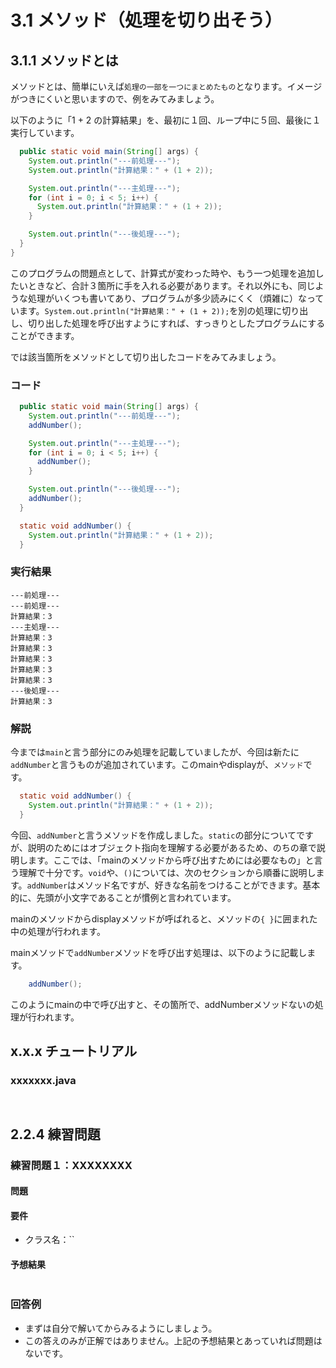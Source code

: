 # 3.1 メソッド（処理を切り出そう）

## 3.1.1 メソッドとは

メソッドとは、簡単にいえば`処理の一部を一つにまとめたもの`となります。イメージがつきにくいと思いますので、例をみてみましょう。

以下のように「1 + 2 の計算結果」を、最初に１回、ループ中に５回、最後に１実行しています。

```java
  public static void main(String[] args) {
    System.out.println("---前処理---");
    System.out.println("計算結果：" + (1 + 2));

    System.out.println("---主処理---");
    for (int i = 0; i < 5; i++) {
      System.out.println("計算結果：" + (1 + 2));
    }

    System.out.println("---後処理---");
  }
}
```

このプログラムの問題点として、計算式が変わった時や、もう一つ処理を追加したいときなど、合計３箇所に手を入れる必要があります。それ以外にも、同じような処理がいくつも書いてあり、プログラムが多少読みにくく（煩雑に）なっています。`System.out.println("計算結果：" + (1 + 2));`を別の処理に切り出し、切り出した処理を呼び出すようにすれば、すっきりとしたプログラムにすることができます。

では該当箇所をメソッドとして切り出したコードをみてみましょう。

### コード
```java
  public static void main(String[] args) {
    System.out.println("---前処理---");
    addNumber();

    System.out.println("---主処理---");
    for (int i = 0; i < 5; i++) {
      addNumber();
    }

    System.out.println("---後処理---");
    addNumber();
  }

  static void addNumber() {
    System.out.println("計算結果：" + (1 + 2));
  }
```

### 実行結果
```
---前処理---
---前処理---
計算結果：3
---主処理---
計算結果：3
計算結果：3
計算結果：3
計算結果：3
計算結果：3
---後処理---
計算結果：3
```

### 解説

今までは`main`と言う部分にのみ処理を記載していましたが、今回は新たに`addNumber`と言うものが追加されています。このmainやdisplayが、`メソッド`です。

```java
  static void addNumber() {
    System.out.println("計算結果：" + (1 + 2));
  }
```

今回、`addNumber`と言うメソッドを作成しました。`static`の部分についてですが、説明のためにはオブジェクト指向を理解する必要があるため、のちの章で説明します。ここでは、「mainのメソッドから呼び出すためには必要なもの」と言う理解で十分です。`void`や、`()`については、次のセクションから順番に説明します。`addNumber`はメソッド名ですが、好きな名前をつけることができます。基本的に、先頭が小文字であることが慣例と言われています。

mainのメソッドからdisplayメソッドが呼ばれると、メソッドの`{ }`に囲まれた中の処理が行われます。

mainメソッドで`addNumber`メソッドを呼び出す処理は、以下のように記載します。

```java
    addNumber();
```

このようにmainの中で呼び出すと、その箇所で、addNumberメソッドないの処理が行われます。

## x.x.x チュートリアル

### xxxxxxx.java
```java

```


```java

```



## 2.2.4 練習問題

### 練習問題１：XXXXXXXX
#### 問題

#### 要件
- クラス名：``

#### 予想結果
```

```

### 回答例
- まずは自分で解いてからみるようにしましょう。
- この答えのみが正解ではありません。上記の予想結果とあっていれば問題はないです。

```java

```
